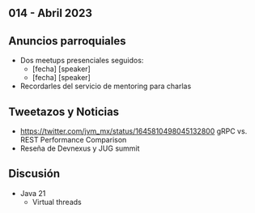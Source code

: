 014 - Abril 2023
--

## Anuncios parroquiales

* Dos meetups presenciales seguidos:
  * [fecha] [speaker]
  * [fecha] [speaker]
* Recordarles del servicio de mentoring para charlas

## Tweetazos y Noticias
* https://twitter.com/jvm_mx/status/1645810498045132800 gRPC vs. REST Performance Comparison
* Reseña de Devnexus y JUG summit

## Discusión

* Java 21
  * Virtual threads
